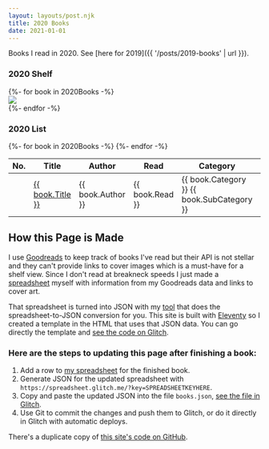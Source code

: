 ```yaml
---
layout: layouts/post.njk
title: 2020 Books
date: 2021-01-01
---
```

Books I read in 2020. See [here for 2019]({{ '/posts/2019-books' | url }}).

<h3 id="book-shelf">2020 Shelf</h2>

<div class="book-shelf-container">
  {%- for book in 2020Books -%}
  <div class="book">
    <a href="{{ book.GoodreadsURL }}">
      <img src="{{ book.CoverURL }}">
    </a>
  </div>
  {%- endfor -%}
</div>

<h3 id="book-shelf">2020 List</h2>

<div class="book-list-container">
  <table>
    <thead>
      <tr>
        <th>No.</th><th>Title</th><th>Author</th><th>Read</th><th>Category</th><th>Pages</th>
      </tr>
    </thead>
    <tbody>
      {%- for book in 2020Books -%}
      <tr>
        <td class="table-row-number"></td><td><a href="{{ book.GoodreadsURL }}">{{ book.Title }}</a></td><td>{{ book.Author }}</td><td>{{ book.Read }}</td><td>{{ book.Category }} <span class="meta-text">{{ book.SubCategory }}</span></td><td class="center">{{ book.Pages }}</td>
      </tr>
      {%- endfor -%}
    </tbody>
  </table>
</div>

<h2 id="how-to-books">How this Page is Made</h2>
<p>I use <a href="https://www.goodreads.com/user/show/768192-jlord" target="_blank">Goodreads</a> to keep track of books I've read but their API is not stellar and they can't provide links to cover images which is a must-have for a shelf view. Since I don't read at breakneck speeds I just made a <a href="https://docs.google.com/spreadsheets/d/1U6lCkkT_kyY_uUyBIqv-cArdF0vUyXFTMkPDPGNPYcE/edit?usp=sharing" target="_blank">spreadsheet</a> myself with information from my Goodreads data and links to cover art.</p>

<p>That spreadsheet is turned into JSON with my <a href="https://spreadsheet.glitch.me" target="_blank">tool</a> that does the spreadsheet-to-JSON conversion for you. This site is built with <a href="https://www.11ty.dev" target="_blank">Eleventy</a> so I created a template in the HTML that uses that JSON data. You can go directly the template and <a href="https://glitch.com/edit/#!/veil-look?path=src/_includes/posts/2020-books.md" target="_blank">see the code on Glitch</a>.</p>

<h3>Here are the steps to updating this page after finishing a book:</h3>

<ol>
  <li>Add a row to <a href="https://docs.google.com/spreadsheets/d/1U6lCkkT_kyY_uUyBIqv-cArdF0vUyXFTMkPDPGNPYcE/edit?usp=sharing" target="_blank">my spreadsheet</a> for the finished book.</li>
  <li>Generate JSON for the updated spreadsheet with <code>https://spreadsheet.glitch.me/?key=SPREADSHEETKEYHERE</code>.</li>
  <li>Copy and paste the updated JSON into the file <code>books.json</code>, <a href="https://glitch.com/edit/#!/veil-look?path=src/_data/2020Books.json" target="_blank">see the file in Glitch</a>.</li>
  <li>Use Git to commit the changes and push them to Glitch, or do it directly in Glitch with automatic deploys.</li>
</ol>

There's a duplicate copy of <a href="https://github.com/jlord/veil-look" target="_blank">this site's code on GitHub</a>.
